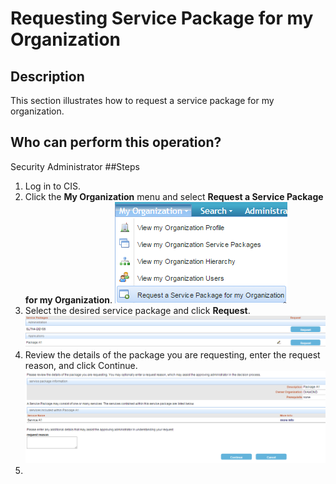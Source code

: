 # Requesting Service Package for my Organization
## Description
This section illustrates how to request a service package for my organization.
## Who can perform this operation?
Security Administrator
##Steps
1. Log in to CIS.
2. Click the **My Organization** menu and select **Request a Service Package for my Organization**.
![](rspo-2.png)
3. Select the desired service package and click **Request**.
![](rspo-3.png)
4. Review the details of the package you are requesting, enter the request reason, and click Continue.
![](rspo-4.png)
5. 


